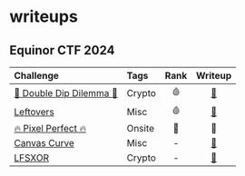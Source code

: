 # writeups

## Equinor CTF 2024

|Challenge|Tags|Rank|Writeup|
|:------|:----------|:--:|:----:|
|[👶 Double Dip Dilemma 👶](https://github.com/ept-team/equinor-ctf-2024/tree/main/writeups/crypto/Double%20Dip%20Dilemma)|Crypto|🩸| [📄](https://github.com/ept-team/equinor-ctf-2024/tree/main/writeups/crypto/Double%20Dip%20Dilemma/Norske%20N%C3%B8kkelsnikere)|
|[Leftovers](https://github.com/ept-team/equinor-ctf-2024/tree/main/writeups/misc/Leftovers)|Misc|🩸| [📄](https://github.com/ept-team/equinor-ctf-2024/tree/main/writeups/misc/Leftovers/Norske%20N%C3%B8kkelsnikere)|
|[🔥 Pixel Perfect 🔥](https://github.com/ept-team/equinor-ctf-2024/tree/main/writeups/onsite/Pixel%20Perfect)|Onsite|🥈| 📄|
|[Canvas Curve](https://github.com/ept-team/equinor-ctf-2024/tree/main/writeups/misc/Canvas%20Curve)|Misc|-|[📄](https://github.com/ept-team/equinor-ctf-2024/tree/main/writeups/misc/Canvas%20Curve/Norske%20N%C3%B8kkelsnikere)|
|[LFSXOR](https://github.com/ept-team/equinor-ctf-2024/tree/main/writeups/crypto/LFSXOR)|Crypto|-|[📄](https://github.com/ept-team/equinor-ctf-2024/tree/main/writeups/crypto/LFSXOR/Norske%20N%C3%B8kkelsnikere)|
